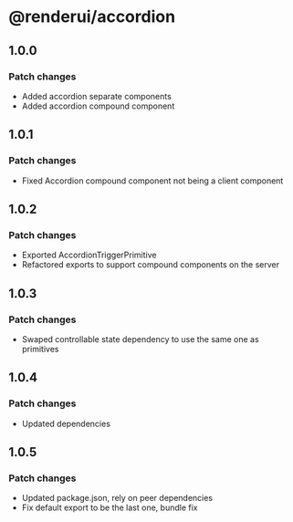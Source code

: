 # @renderui/accordion

## 1.0.0

### Patch changes

- Added accordion separate components
- Added accordion compound component

## 1.0.1

### Patch changes

- Fixed Accordion compound component not being a client component

## 1.0.2

### Patch changes

- Exported AccordionTriggerPrimitive
- Refactored exports to support compound components on the server

## 1.0.3

### Patch changes

- Swaped controllable state dependency to use the same one as primitives

## 1.0.4

### Patch changes

- Updated dependencies

## 1.0.5

### Patch changes

- Updated package.json, rely on peer dependencies
- Fix default export to be the last one, bundle fix
